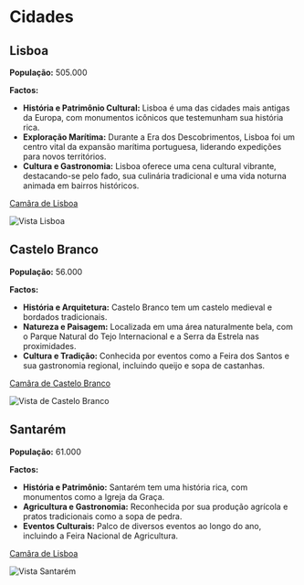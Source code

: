 # Cidades
## Lisboa

**População:** 505.000

**Factos:** 
- **História e Patrimônio Cultural:** Lisboa é uma das cidades mais antigas da Europa, com monumentos icônicos que testemunham sua história rica.
- **Exploração Marítima:** Durante a Era dos Descobrimentos, Lisboa foi um centro vital da expansão marítima portuguesa, liderando expedições para novos territórios.
- **Cultura e Gastronomia:** Lisboa oferece uma cena cultural vibrante, destacando-se pelo fado, sua culinária tradicional e uma vida noturna animada em bairros históricos.

[Camâra de Lisboa](https://www.lisboa.pt/)

![Vista Lisboa](https://upload.wikimedia.org/wikipedia/commons/thumb/4/41/Lisbon_%2836831596786%29_%28cropped%29.jpg/278px-Lisbon_%2836831596786%29_%28cropped%29.jpg)

## Castelo Branco

**População:** 56.000

**Factos:** 
- **História e Arquitetura:** Castelo Branco tem um castelo medieval e bordados tradicionais.
- **Natureza e Paisagem:** Localizada em uma área naturalmente bela, com o Parque Natural do Tejo Internacional e a Serra da Estrela nas proximidades.
- **Cultura e Tradição:** Conhecida por eventos como a Feira dos Santos e sua gastronomia regional, incluindo queijo e sopa de castanhas.

[Camâra de Castelo Branco](https://www.cm-castelobranco.pt/)

![Vista de Castelo Branco](https://podi1.com/wp-content/uploads/2021/02/CasteloBranco__0000s_0005_Cast._Branco_-_Jardim_do_Paco_Episcopal-1130x650.jpg)

## Santarém

**População:** 61.000

**Factos:** 
- **História e Patrimônio:** Santarém tem uma história rica, com monumentos como a Igreja da Graça.
- **Agricultura e Gastronomia:** Reconhecida por sua produção agrícola e pratos tradicionais como a sopa de pedra.
- **Eventos Culturais:** Palco de diversos eventos ao longo do ano, incluindo a Feira Nacional de Agricultura.

[Camâra de Lisboa](https://www.cm-santarem.pt/)

![Vista Santarém](https://www.vagamundos.pt/wp-content/uploads/2023/04/Visitar-Santarem-Roteiro2.jpg)